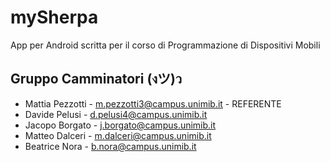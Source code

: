 # mySherpa
App per Android scritta per il corso di Programmazione di Dispositivi Mobili

## Gruppo Camminatori (งツ)ว
- Mattia Pezzotti - m.pezzotti3@campus.unimib.it - REFERENTE
- Davide Pelusi - d.pelusi4@campus.unimib.it
- Jacopo Borgato - j.borgato@campus.unimib.it
- Matteo Dalceri - m.dalceri@campus.unimib.it
- Beatrice Nora - b.nora@campus.unimib.it
